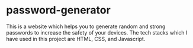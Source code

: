 # password-generator
This is a website which helps you to generate random and strong passwords to increase the safety of your devices.
The tech stacks which I have used in this project are HTML, CSS, and Javascript.

